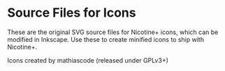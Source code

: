 <!--
  SPDX-FileCopyrightText: 2020-2025 Nicotine+ Contributors
  SPDX-License-Identifier: GPL-3.0-or-later
-->

# Source Files for Icons

These are the original SVG source files for Nicotine+ icons, which can be modified in Inkscape. Use these to create minified icons to ship with Nicotine+.

Icons created by mathiascode (released under GPLv3+)
